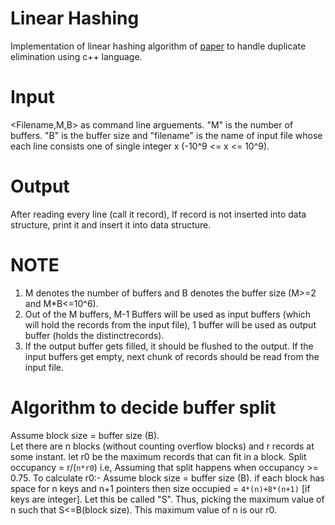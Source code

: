 # Linear Hashing
Implementation of linear hashing algorithm of [paper](https://hackthology.com/pdfs/Litwin-1980-Linear_Hashing.pdf) to handle duplicate elimination using c++ language.

# Input
<Filename,M,B> as command line arguements. "M" is the number of buffers. "B" is the buffer size and "filename" is the name of input file whose each line consists one of single integer x (-10^9 <= x <= 10^9).

# Output
After reading every line (call it record), If record is not inserted into data structure, print it and
insert it into data structure.

# NOTE
1. M denotes the number of buffers and B denotes the buffer size (M>=2 and M*B<=10^6).
2. Out of the M buffers, M-1 Buffers will be used as input buffers (which will hold the records from the input file), 1 buffer will be used as output buffer (holds the distinctrecords).
3. If the output buffer gets filled, it should be flushed to the output. If the input buffers get empty, next chunk of records should be read from the input file.

# Algorithm to decide buffer split
Assume block size = buffer size (B).<br/>
Let there are n blocks (without counting overflow blocks) and r records at some instant.
let r0 be the maximum records that can fit in a block.
Split occupancy = r/(`n*r0`) i.e, Assuming that split happens when occupancy >= 0.75.
To calculate r0:-
Assume block size = buffer size (B).
if each block has space for n keys and n+1 pointers then size occupied = `4*(n)+8*(n+1)` [if keys are integer]. Let this be called "S". Thus, picking the maximum value of n such that S<=B(block size).
This maximum value of n is our r0.

